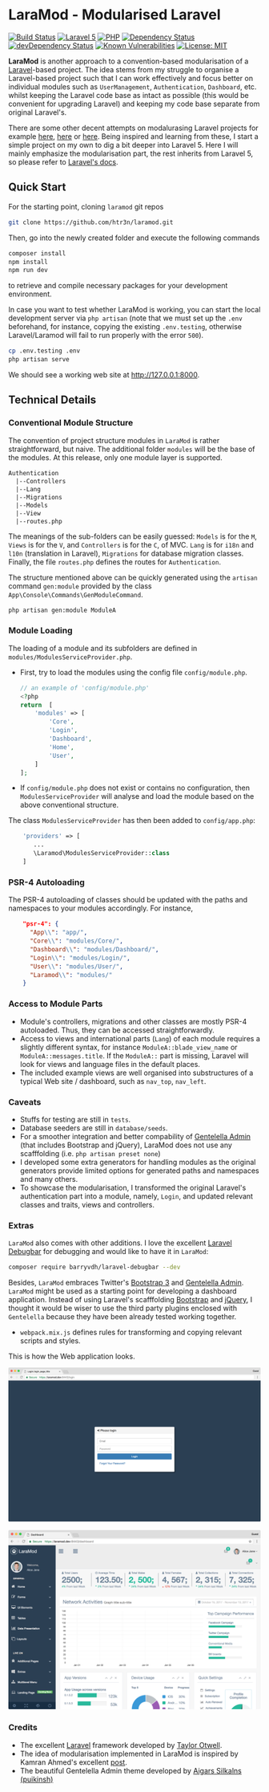# LaraMod - Modularised Laravel

[![Build Status](https://img.shields.io/travis/htr3n/laramod/master.svg)](https://travis-ci.org/htr3n/laramod)
[![Laravel 5](https://img.shields.io/badge/Laravel-5-green.svg)](https://laravel.com)
[![PHP](https://img.shields.io/packagist/php-v/laravel/laravel.svg)](https://php.net)
[![Dependency Status](https://david-dm.org/htr3n/laramod.svg?theme=shields.io)](https://david-dm.org/htr3n/laramod)
[![devDependency Status](https://david-dm.org/htr3n/laramod/dev-status.svg?theme=shields.io)](https://david-dm.org/htr3n/laramod?type=dev)
[![Known Vulnerabilities](https://snyk.io/test/github/htr3n/laramod/badge.svg?targetFile=package.json)](https://snyk.io/test/github/htr3n/laramod?targetFile=package.json)
[![License: MIT](https://img.shields.io/badge/License-MIT-blue.svg)](https://opensource.org/licenses/MIT)

**LaraMod** is another approach to a convention-based modularisation of a [Laravel](https://laravel.com)-based project. The idea stems from my struggle to organise a Laravel-based project such that I can work effectively and focus better on individual modules such as `UserManagement`, `Authentication`, `Dashboard`, etc. whilst keeping the Laravel code base as intact as possible (this would be convenient for upgrading Laravel) and keeping my code base separate from original Laravel's.

There are some other decent attempts on modalurasing Laravel projects for example [here](https://nicolaswidart.com/blog/writing-modular-applications-with-laravel-modules), [here](https://github.com/caffeinated/modules) or [here](http://kamranahmed.info/blog/2015/12/03/creating-a-modular-application-in-laravel). Being inspired and learning from these, I start a simple project on my own to dig a bit deeper into Laravel 5. Here I will mainly emphasize the modularisation part, the rest inherits from Laravel 5, so please refer to [Laravel's docs](https://laravel.com/docs).

## Quick Start

For the starting point, cloning `laramod` git repos

```sh
git clone https://github.com/htr3n/laramod.git
```

Then, go into the newly created folder and execute the following commands

```sh
composer install
npm install
npm run dev
```
 to retrieve and compile necessary packages for your development environment.

In case you want to test whether LaraMod is working, you can start the local development server via `php artisan` (note that we must set up the `.env` beforehand, for instance, copying the existing `.env.testing`, otherwise Laravel/Laramod will fail to run properly  with the error `500`).

```sh
cp .env.testing .env
php artisan serve
```

We should see a working web site at <http://127.0.0.1:8000>.

## Technical Details

### Conventional Module Structure

The convention of project structure modules in `LaraMod` is rather straightforward, but naive. The additional folder `modules` will be the base of the modules. At this release, only one module layer is supported.

```
Authentication
  |--Controllers
  |--Lang
  |--Migrations
  |--Models
  |--View
  |--routes.php
```

The meanings of the sub-folders can be easily guessed: `Models` is for the `M`,  `Views` is for the `V`, and `Controllers` is for the `C`, of MVC. `Lang` is for `i18n` and `l10n` (translation in Laravel), `Migrations` for database migration classes. Finally, the file `routes.php` defines the routes for `Authentication`.

The structure mentioned above can be quickly generated using the `artisan` command `gen:module` provided by the class `App\Console\Commands\GenModuleCommand`.

```sh
php artisan gen:module ModuleA
```

### Module Loading

The loading of a module and its subfolders are defined in `modules/ModulesServiceProvider.php`.

* First, try to load the modules using the config file `config/module.php`.

  ```php
  // an example of 'config/module.php'
  <?php
  return  [
      'modules' => [
          'Core',
          'Login',
          'Dashboard',
          'Home',
          'User',
      ]
  ];
  ```

* If `config/module.php` does not exist or contains no configuration, then `ModulesServiceProvider` will analyse and load the module based on the above conventional structure.

The class `ModulesServiceProvider` has then been added to `config/app.php`:

```php
    'providers' => [
       ...
       \Laramod\ModulesServiceProvider::class
    ]
```

### PSR-4 Autoloading

The PSR-4 autoloading of classes should be updated with the paths and namespaces to your modules accordingly. For instance,

```json
    "psr-4": {
      "App\\": "app/",
      "Core\\": "modules/Core/",
      "Dashboard\\": "modules/Dashboard/",
      "Login\\": "modules/Login/",
      "User\\": "modules/User/",
      "Laramod\\": "modules/"
    }
```

### Access to Module Parts

- Module's controllers, migrations and other classes are mostly PSR-4 autoloaded. Thus, they can be accessed straightforwardly.
- Access to views and international parts (`Lang`) of each module requires a slightly different syntax, for instance `ModuleA::blade_view_name` or `ModuleA::messages.title`. If the `ModuleA::` part is missing, Laravel will look for views and language files in the default places.
- The included example views are well organised into substructures of a typical Web site / dashboard, such as `nav_top`, `nav_left`.

### Caveats

* Stuffs for testing are still in `tests`.
* Database seeders are still in `database/seeds`.
* For a smoother integration and better compability of [Gentelella Admin](https://github.com/puikinsh/gentelella) (that includes Bootstrap and jQuery), LaraMod does not use any scafffolding (i.e. `php artisan preset none`)
* I developed some extra generators for handling modules as the original generators provide limited options for generated paths and namespaces and many others.
* To showcase the modularisation, I transformed the original Laravel's authentication part into a module, namely, `Login`, and updated relevant classes and traits, views and controllers.

### Extras

`LaraMod` also comes with other additions. I love the excellent [Laravel Debugbar](https://github.com/barryvdh/laravel-debugbar) for debugging and would like to have it in `LaraMod`:

```sh
composer require barryvdh/laravel-debugbar --dev
```

Besides, `LaraMod` embraces Twitter's [Bootstrap 3](http://getbootstrap.com) and [Gentelella Admin](https://github.com/puikinsh/gentelella). `LaraMod` might be used as a starting point for developing a dashboard application. Instead of using Laravel's scafffolding [Bootstrap](https://laravel.com/docs/frontend) and [jQuery](http://getbootstrap.com), I thought it would be wiser to use the third party plugins enclosed with `Gentelella` because they have been already tested working together.

*  `webpack.mix.js` defines rules for transforming and copying relevant scripts and styles.

This is how the Web application looks.

![Login](login.png)

![Dashboard](dashboard.png)

### Credits

* The excellent [Laravel](https://github.com/laravel/laravel) framework developed by [Taylor Otwell](mailto:taylor@laravel.com).
* The idea of modularisation implemented in LaraMod is inspired by Kamran Ahmed's excellent [post](http://kamranahmed.info/blog/2015/12/03/creating-a-modular-application-in-laravel/).
* The beautiful Gentelella Admin theme developed by [Aigars Silkalns (puikinsh)](https://github.com/puikinsh)
